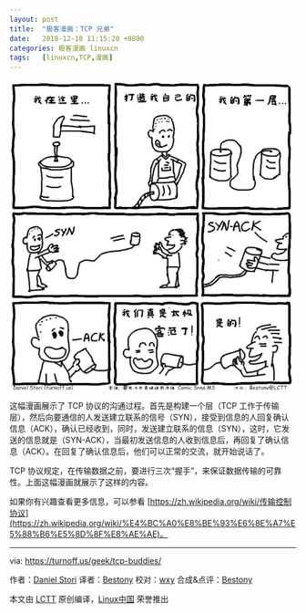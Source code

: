```yaml
---
layout: post
title:	"极客漫画：TCP 兄弟"
date:	2018-12-18 11:15:20 +0800 
categories:	极客漫画 linuxcn 
tags:	[linuxcn,TCP,漫画]
---
```



![](/Asserts/Images/album/201812/18/111345ick2lec5j5je2avj.png)


这幅漫画展示了 TCP 协议的沟通过程。首先是构建一个层（TCP 工作于传输层），然后向要通信的人发送建立联系的信号（SYN），接受到信息的人回复确认信息（ACK），确认已经收到，同时，发送建立联系的信息（SYN），这时，它发送的信息就是（SYN-ACK），当最初发送信息的人收到信息后，再回复了确认信息（ACK）。在回复了确认信息后，他们可以正常的交流，就开始说话了。


TCP 协议规定，在传输数据之前，要进行三次“握手”，来保证数据传输的可靠性。上面这幅漫画就展示了这样的内容。


如果你有兴趣查看更多信息，可以参看 [https://zh.wikipedia.org/wiki/传输控制协议](https://zh.wikipedia.org/wiki/%E4%BC%A0%E8%BE%93%E6%8E%A7%E5%88%B6%E5%8D%8F%E8%AE%AE)。




---


via: <https://turnoff.us/geek/tcp-buddies/>


作者：[Daniel Stori](http://turnoff.us/about/) 译者：[Bestony](https://github.com/bestony) 校对：[wxy](https://github.com/wxy) 合成&点评：[Bestony](https://github.com/Bestony)


本文由 [LCTT](https://github.com/LCTT/TranslateProject) 原创编译，[Linux中国](https://linux.cn/) 荣誉推出
